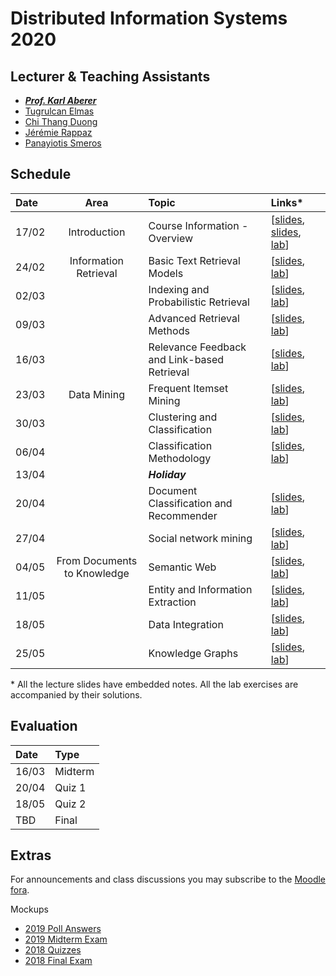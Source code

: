# Distributed Information Systems 2020

## Lecturer & Teaching Assistants
- ***[Prof. Karl Aberer](http://lsir.epfl.ch/aberer/)***
- [Tugrulcan Elmas](https://people.epfl.ch/tugrulcan.elmas)
- [Chi Thang Duong](https://people.epfl.ch/thang.duong)
- [Jérémie Rappaz](https://people.epfl.ch/jeremie.rappaz)
- [Panayiotis Smeros](https://people.epfl.ch/panayiotis.smeros)


## Schedule
| Date  | Area                        | Topic                                       | Links*                                |
|:------|:---------------------------:|:--------------------------------------------|:--------------------------------------|
| 17/02 | Introduction                | Course Information - Overview               | [[slides][0], [slides][1], [lab][0l]] |
| 24/02 | Information Retrieval       | Basic Text Retrieval Models                 | [[slides][2], [lab][1l]]              |
| 02/03 |                             | Indexing and Probabilistic Retrieval        | [[slides][3], [lab][2l]]              |
| 09/03 |                             | Advanced Retrieval Methods                  | [[slides][4], [lab][3l]]              |
| 16/03 |                             | Relevance Feedback and Link-based Retrieval | [[slides][5], [lab][4l]]              |
| 23/03 | Data Mining                 | Frequent Itemset Mining                     | [[slides][6], [lab][5l]]              |
| 30/03 |                             | Clustering and Classification               | [[slides][7], [lab][6l]]              |
| 06/04 |                             | Classification Methodology                  | [[slides][8], [lab][7l]]              |
| 13/04 |                             | ***Holiday***                               |                                       |
| 20/04 |                             | Document Classification and Recommender     | [[slides][9], [lab][8l]]              |
| 27/04 |                             | Social network mining                       | [[slides][10], [lab][9l]]             |
| 04/05 | From Documents to Knowledge | Semantic Web                                | [[slides][11], [lab][10l]]            |
| 11/05 |                             | Entity and Information Extraction           | [[slides][12], [lab][11l]]            |
| 18/05 |                             | Data Integration                            | [[slides][13], [lab][12l]]            |
| 25/05 |                             | Knowledge Graphs                            | [[slides][14], [lab][13l]]            |

\* All the lecture slides have embedded notes. All the lab exercises are accompanied by their solutions.

[0]:Lectures/week%201%20-%20Course%20Information%202020.pptx?raw=true
[1]:Lectures/week%201%20-%20Overview%20DIS.pptx?raw=true
[2]:Lectures/week%202%20-%20Information%20Retrieval%20Basics.pptx?raw=true
[3]:Lectures/week%203%20-%20Information%20Retrieval%20Indexing.pptx?raw=true
[4]:Lectures/week%204%20-%20Advanced%20Retrieval%20Models.pptx?raw=true
[5]:Lectures/week%205%20-%20Relevance%20Feedback%20and%20Link%20Based%20Ranking.pptx?raw=true
[6]:Lectures/week%206%20-%20Frequent%20Itemsets.pptx?raw=true
[7]:Lectures/week%207%20-%20Clustering%20and%20Classification.pptx?raw=true
[8]:Lectures/week%208%20-%20Classification%20Methodology.pptx?raw=true
[9]:Lectures/week%209%20-%20Applied%20Classification.pptx?raw=true
[10]:Lectures/week%2010%20-%20Social%20Network%20Mining.pptx?raw=true
[11]:Lectures/week%2011%20-%20Semantic%20Web.pptx?raw=true
[12]:Lectures/week%2012%20-%20Information%20Extraction.pptx?raw=true
[13]:Lectures/week%2013%20-%20Taxonomy%20Induction.pptx?raw=true
[14]:Lectures/week%2014%20-%20Knowledge%20Inference.pptx?raw=true

[0l]:Exercises/Prerequisites.md
[1l]:Exercises/01.Vector_Space_Retrieval
[2l]:Exercises/02.Indexing_Probabilistic_Retrieval
[3l]:Exercises/03.Advanced_Information_Retrieval
[4l]:Exercises/04.Relevance_Feedback
[5l]:Exercises/05.Frequent_Itemsets
[6l]:Exercises/06.Clustering
[7l]:Exercises/07.Classification
[8l]:Exercises/08.Recommender_Systems
[9l]:Exercises/09.Social_Network_Analysis
[10l]:Exercises/10.Semantic_Web
[11l]:Exercises/11.Entity_and_Information_Extraction
[12l]:Exercises/12.Taxonomy_Induction
[13l]:Exercises/13.Knowledge_Inference


## Evaluation
| Date  |Type     |
|:------|:--------|
| 16/03 | Midterm |
| 20/04 | Quiz 1  |
| 18/05 | Quiz 2  |
| TBD   | Final   |


## Extras
For announcements and class discussions you may subscribe to the [Moodle fora](https://moodle.epfl.ch/course/view.php?id=4051).

Mockups
- [2019 Poll Answers](Extras/2019-Polls)
- [2019 Midterm Exam](Extras/2019-Midterm)
- [2018 Quizzes](Extras/2018-Quizzes)
- [2018 Final Exam](Extras/2018-Final)

